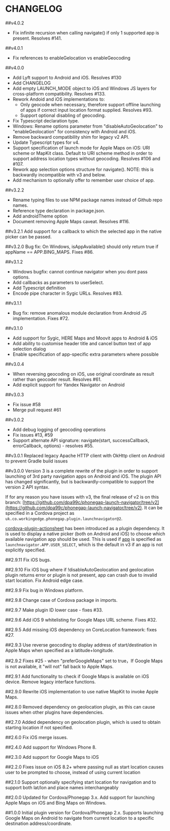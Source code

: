 # CHANGELOG

##v4.0.2
- Fix infinite recursion when calling navigate() if only 1 supported app is present. Resolves #141.

##v4.0.1
- Fix references to enableGelocation vs enableGeocoding

##v4.0.0
- Add Lyft support to Android and iOS. Resolves #130
- Add CHANGELOG
- Add empty LAUNCH_MODE object to iOS and Windows JS layers for cross-platform compatibility. Resolves #133.
- Rework Andoid and iOS implementations to: 
  - Only geocode when necessary, therefore support offline launching of apps if correct input location format supplied. Resolves #93.
  - Support optional disabling of geocoding.
- Fix Typescript declaration type.
- Windows: Rename options parameter from "disableAutoGeolocation" to "enableGeolocation" for consistency with Android and iOS.
- Remove backward compatibility shim for legacy v2 API.
- Update Typescript types for v4.
- Support specification of launch mode for Apple Maps on iOS: URI scheme or MapKit class. 
Default to URI scheme method in order to support address location types without geocoding.  Resolves #106 and #107.
- Rework app selection options structure for navigate().
NOTE: this is backwardly incompatible with v3 and below.
- Add mechanism to optionally offer to remember user choice of app.

##v3.2.2
- Rename typing files to use NPM package names instead of Github repo names.
- Reference type declaration in package.json.
- Add androidTheme option
- Document removing Apple Maps caveat. Resolves #116.

##v3.2.1
Add support for a callback to which the selected app in the native picker can be passed.

##v3.2.0
Bug fix: On Windows, isAppAvailable() should only return true if appName == APP.BING_MAPS. Fixes #86.

##v3.1.2
- Windows bugfix: cannot continue navigator when you dont pass options.
- Add callbacks as parameters to userSelect.
- Add Typescript definition
- Encode pipe character in Sygic URLs. Resolves #83.

##v3.1.1
- Bug fix: remove anomalous module declaration from Android JS implementation. Fixes #72.

##v3.1.0
- Add support for Sygic, HERE Maps and Moovit apps to Android & iOS
- Add ability to customise header title and cancel button text of app selection dialog
- Enable specification of app-specific extra parameters where possible

##v3.0.4
- When reversing geocoding on iOS, use original coordinate as result rather than geocoder result. Resolves #61.
- Add explicit support for Yandex Navigator on Android

##v3.0.3
- Fix issue #58
- Merge pull request #61

##v3.0.2
- Add debug logging of geocoding operations
- Fix issues #13, #59
- Support alternate API signature: navigate(start, successCallback, errorCallback, options) - resolves #55.

##v3.0.1
Replaced legacy Apache HTTP client with OkHttp client on Android to prevent Gradle build issues

##v3.0.0
Version 3 is a complete rewrite of the plugin in order to support launching of 3rd party navigation apps on Android and iOS.
The plugin API has changed significantly, but is backwardly-compatible to support the version 2 API syntax.

If for any reason you have issues with v3, the final release of v2 is on this branch: [https://github.com/dpa99c/phonegap-launch-navigator/tree/v2](https://github.com/dpa99c/phonegap-launch-navigator/tree/v2). It can be specified in a Cordova project as `uk.co.workingedge.phonegap.plugin.launchnavigator@2`.

[cordova-plugin-actionsheet](https://github.com/EddyVerbruggen/cordova-plugin-actionsheet) has been introduced as a plugin dependency.
It is used to display a native picker (both on Android and iOS) to choose which available navigation app should be used. This is used if [app](#app) is specified as `launchnavigator.APP.USER_SELECT`, which is the default in v3 if an app is not explicitly specified.

##2.9.11
Fix iOS bugs.

##2.9.10
Fix iOS bug where if !disableAutoGeolocation and geolocation plugin returns error or plugin is not present, app can crash due to invalid start location.
Fix Android edge case.

##2.9.9
Fix bug in Windows platform.

##2.9.8
Change case of Cordova package in imports.


##2.9.7
Make plugin ID lower case - fixes #33.

##2.9.6
Add iOS 9 whitelisting for Google Maps URL scheme. Fixes #32.

##2.9.5
Add missing iOS dependency on CoreLocation framework: fixes #27.

##2.9.3
Use reverse geocoding to display address of start/destination in Apple Maps when specified as a latitude+longitude.


##2.9.2
Fixes #25 - when "preferGoogleMaps" set to true，If Google Maps is not available, it "will not" fall back to Apple Maps.


##2.9.1
Add functionality to check if Google Maps is available on iOS device.
Remove legacy interface functions.

##2.9.0
Rewrite iOS implementation to use native MapKit to invoke Apple Maps.

##2.8.0
Removed dependency on geolocation plugin, as this can cause issues when other plugins have dependencies.

##2.7.0
Added dependency on geolocation plugin, which is used to obtain starting location if not specified.

##2.6.0
Fix iOS merge issues.

##2.4.0
Add support for Windows Phone 8.

##2.3.0
Add support for Google Maps to iOS

##2.2.0
Fixes issue on iOS 8.2+ where passing null as start location causes user to be prompted to choose, instead of using current location

##2.1.0
Support optionally specifying start location for navigation and to support both lat/lon and place names interchangeably

##2.0.0
Updated for Cordova/Phonegap 3.x.
Add support for launching Apple Maps on iOS and Bing Maps on Windows.

##1.0.0
Initial plugin version for Cordova/Phonegap 2.x.
Supports launching Google Maps on Android to navigate from current location to a specific destination address/coordinate.